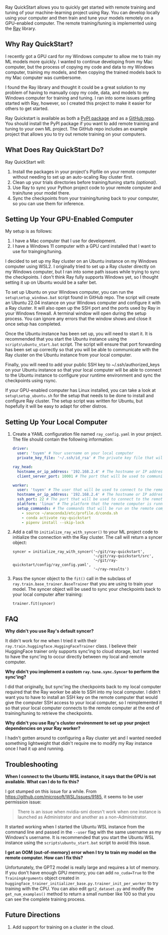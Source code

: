 Ray QuickStart allows you to quickly get started with remote training and tuning of your machine-learning
project using Ray. You can develop locally using your computer and then train and tune your models remotely on a
GPU-enabled computer. The remote training/tuning is implemented using the [Ray](https://github.com/ray-project/ray) library.


## Why Ray QuickStart?

I recently got a GPU card for my Windows computer to allow me to train my ML models more quickly. I wanted to continue
developing from my Mac computer, but the process of copying my code and data to my Windows computer, training my models, 
and then copying the trained models back to my Mac computer was cumbersome. 

I found the Ray library and thought it could be a great solution to my problem of having to manually copy my code, data,
and models to my Windows computer for training and tuning. I ran into some issues getting started with Ray, however, so 
I created this project to make it easier for others to get started.

Ray Quickstart is available as both a [PyPI package](https://pypi.org/project/ray-quickstart/) and as a 
[GitHub repo](https://github.com/tuyentruong/ray-quickstart). You should install the PyPI package if you want to add 
remote training and tuning to your own ML project. The GitHub repo includes an example project that allows you to try 
out remote training on your computers.


## What Does Ray QuickStart Do?

Ray QuickStart will:
1. Install the packages in your project's Pipfile on your remote computer without needing to set up an auto-scaling Ray cluster first.
2. Clean up your trials directories before training/tuning starts *(optional)*.
3. Use Ray to sync your Python project code to your remote computer and train/tune your model there.
4. Sync the checkpoints from your training/tuning back to your computer, so you can use them for inference.

## Setting Up Your GPU-Enabled Computer

My setup is as follows:
1. I have a Mac computer that I use for development.
2. I have a Windows 11 computer with a GPU card installed that I want to use for trainging/tuning.

I decided to set up my Ray cluster on an Ubuntu instance on my Windows computer using WSL2. I originally tried to
set up a Ray cluster directly on my Windows computer, but I ran into some path issues while trying to sync the checkpoints. 
I don't think Ray fully supports Windows yet, so I thought setting it up on Ubuntu would be a safer bet.

To set up Ubuntu on your Windows computer, you can run the `setup\setup_windows.bat` script found in GitHub repo. The 
script will create an Ubuntu 22.04 instance on your Windows computer and configure it with a Ray cluster. It will also 
open up the SSH port and the ports used by Ray in your Windows firewall. A terminal window will open during the setup 
process. You can ignore any errors that the window shows and close it once setup has completed.

Once the Ubuntu instance has been set up, you will need to start it. It is recommended that you start the Ubuntu instance
using the `scripts\ubuntu_start.bat` script. The script will ensure that port forwarding has been set up correctly so
that you will be able to communicate with the Ray cluster on the Ubuntu instance from your local computer.

Finally, you will need to add your public SSH key to ~/.ssh/authorized_keys on your Ubuntu instance so that your local
computer will be able to connect to the Ubuntu instance to configure your runtime environment and sync the checkpoints
using rsync.

If your GPU-enabled computer has Linux installed, you can take a look at `setup\setup_ubuntu.sh` for the setup that needs
to be done to install and configure Ray cluster. The setup script was written for Ubuntu, but hopefully it will be easy 
to adapt for other distros.


## Setting Up Your Local Computer

1. Create a YAML configuration file named `ray_config.yaml` in your project. The file should contain the following
   information:
   
   ```yaml
   driver:
     user: 'tuyen' # Your username on your local computer
     private_key_file: '~/.ssh/id_rsa' # The private key file that will be used to connect to the remote computer
   
   ray_head:
     hostname_or_ip_address: '192.168.2.4' # The hostname or IP address of the remote computer
     client_server_port: 10001 # The port that will be used to communicate with the Ray cluster
   
   worker:
     user: 'tuyen' # The user that will be used to connect to the remote computer using SSH
     hostname_or_ip_address: '192.168.2.4' # The hostname or IP address of the remote computer
     ssh_port: 22 # The port that will be used to connect to the remote computer using SSH
     platform: 'linux' # The platform that the remote computer is running on (used for path conversion)
     setup_commands: # The commands that will be run on the remote computer to set up the runtime environment
       - source ~/anaconda3/etc/profile.d/conda.sh
       - conda activate ray-quickstart
       - pipenv install --skip-lock
   ```
   
2. Add a call to `initialize_ray_with_syncer()` to your ML project code to initialize the connection with the Ray cluster.
   The call will return a syncer object:
   
   ```
   syncer = initialize_ray_with_syncer('~/git/ray-quickstart',
                                       '~/git/ray-quickstart/src',
                                       '~/git/ray-quickstart/config/ray_config.yaml',
                                       '~/ray-results')
   ```

3. Pass the syncer object to the `fit()` call in the subclass of `ray.train.base_trainer.BaseTrainer` that you are using 
   to train your model. The syncer object will be used to sync your checkpoints back to your local computer after training:

   ```
   trainer.fit(syncer)
   ```


## FAQ

**Why didn't you use Ray's default syncer?**

It didn't work for me when I tried it with their `ray.train.huggingface.HuggingFaceTrainer` class. I believe their
HuggingFace trainer only supports sync'ing to cloud storage, but I wanted to have the sync'ing to occur directly between
my local and remote computer.

**Why didn't you implement a custom `ray.tune.sync.Syncer` to perform the sync'ing?**

I did that originally, but sync'ing the checkpoints back to my local computer required that the Ray worker be able to 
SSH into my local computer. I didn't want you to have to install an SSH key on the remote computer that would give the
computer SSH access to your local computer, so I reimplemented it so that your local computer connects to the remote 
computer at the end of training/tuning to retrieve the checkpoints.

**Why didn't you use Ray's cluster environment to set up your project dependencies on your Ray worker?**

I hadn't gotten around to configuring a Ray cluster yet and I wanted needed something lightweight that didn't require me 
to modify my Ray instance once I had it up and running.


## Troubleshooting

**When I connect to the Ubuntu WSL instance, it says that the GPU is not available. What can I do to fix this?** 
   
I got stumped on this issue for a while. From https://github.com/microsoft/WSL/issues/9185, it seems to be user permission
issue:
   
> There is an issue when nvidia-smi doesn't work when one instance is launched as Administrator and another as a non-Administrator.

It started working when I started the Ubuntu WSL instance from the command line and passed in the `--user` flag with the same username as 
my Windows's username. It is recommended that you start the Ubuntu WSL instance using the `scripts\ubuntu_start.bat` script
to avoid this issue.

**I get an OOM (out-of-memory) error when I try to train my model on the remote computer. How can I fix this?**

Unfortunately, the GPT2 model is really large and requires a lot of memory. If you don't have enough GPU memory, you can 
add `no_cuda=True` to the `TrainingArguments` object created in `huggingface_trainer_initializer_base.py.trainer_init_per_worker`
to try training with the CPU. You can also edit `gpt2_dataset.py` and modify the `get_num_examples()` method to return a 
small number like 100 so that you can see the complete training process.


## Future Directions

1. Add support for training on a cluster in the cloud.
